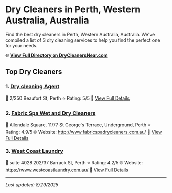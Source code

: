 # Dry Cleaners in Perth, Western Australia, Australia

Find the best dry cleaners in Perth, Western Australia, Australia. We've compiled a list of 3 dry cleaning services to help you find the perfect one for your needs.

🌐 **[View Full Directory on DryCleanersNear.com](https://drycleanersnear.com/city/Australia/Western%20Australia/Perth)**

## Top Dry Cleaners

### 1. [Dry cleaning Agent](https://drycleanersnear.com/dryCleaner/68ad16641d9ee695c9252fef/dry-cleaning-agent)
📍 2/250 Beaufort St, Perth
⭐ Rating: 5/5
🔗 [View Full Details](https://drycleanersnear.com/dryCleaner/68ad16641d9ee695c9252fef/dry-cleaning-agent)

### 2. [Fabric Spa Wet and Dry Cleaners](https://drycleanersnear.com/dryCleaner/68ad15fe1d9ee695c9252c59/fabric-spa-wet-and-dry-cleaners)
📍 Allendale Square, 11/77 St George's Terrace, Underground, Perth
⭐ Rating: 4.9/5
🌐 Website: http://www.fabricspadrycleaners.com.au/
🔗 [View Full Details](https://drycleanersnear.com/dryCleaner/68ad15fe1d9ee695c9252c59/fabric-spa-wet-and-dry-cleaners)

### 3. [West Coast Laundry](https://drycleanersnear.com/dryCleaner/68ad16601d9ee695c9252fcd/west-coast-laundry)
📍 suite 4028 202/37 Barrack St, Perth
⭐ Rating: 4.2/5
🌐 Website: https://www.westcoastlaundry.com.au/
🔗 [View Full Details](https://drycleanersnear.com/dryCleaner/68ad16601d9ee695c9252fcd/west-coast-laundry)


---

*Last updated: 8/29/2025*
